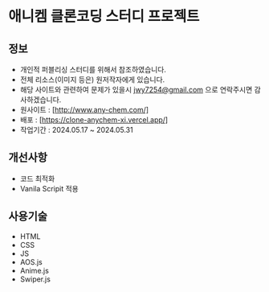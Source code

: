 # 애니켐 클론코딩 스터디 프로젝트

## 정보

- 개인적 퍼블리싱 스터디를 위해서 참조하였습니다.
- 전체 리소스(이미지 등은) 원저작자에게 있습니다.
- 해당 사이트와 관련하여 문제가 있을시 jwy7254@gmail.com 으로 연락주시면 감사하겠습니다.
- 원사이트 : [http://www.any-chem.com/]
- 배포 : [https://clone-anychem-xi.vercel.app/]
- 작업기간 : 2024.05.17 ~ 2024.05.31

## 개선사항

- 코드 최적화
- Vanila Scripit 적용

## 사용기술

- HTML
- CSS
- JS
- AOS.js
- Anime.js
- Swiper.js
